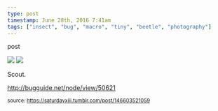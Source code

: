```yaml
---
type: post
timestamp: June 28th, 2016 7:41am
tags: ["insect", "bug", "macro", "tiny", "beetle", "photography"]
---
```

post


 <img src="https://saturdayxiii.github.io/media/146603521059_1.jpg"/>
       

   

 <img src="https://saturdayxiii.github.io/media/146603521059_2.jpg"/>
       

        
Scout.

<a href="http://bugguide.net/node/view/50621" target="_blank">http://bugguide.net/node/view/50621</a><br/>
 
      
      
      
      
      
  
<small>source: https://saturdayxiii.tumblr.com/post/146603521059</small>